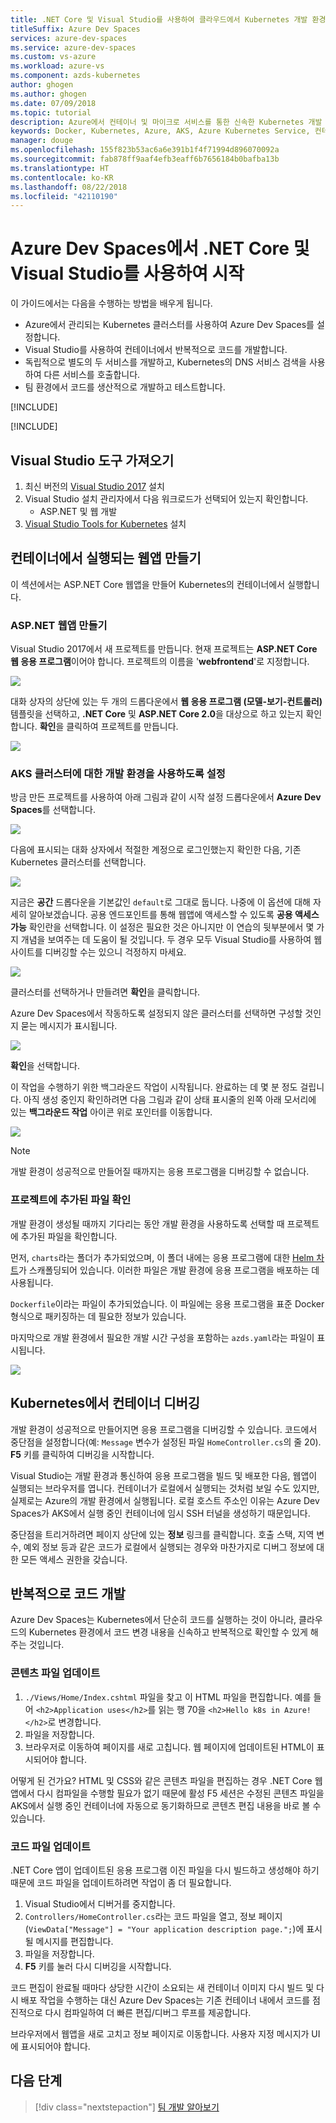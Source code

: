 ```yaml
---
title: .NET Core 및 Visual Studio를 사용하여 클라우드에서 Kubernetes 개발 환경 만들기 | Microsoft Docs
titleSuffix: Azure Dev Spaces
services: azure-dev-spaces
ms.service: azure-dev-spaces
ms.custom: vs-azure
ms.workload: azure-vs
ms.component: azds-kubernetes
author: ghogen
ms.author: ghogen
ms.date: 07/09/2018
ms.topic: tutorial
description: Azure에서 컨테이너 및 마이크로 서비스를 통한 신속한 Kubernetes 개발
keywords: Docker, Kubernetes, Azure, AKS, Azure Kubernetes Service, 컨테이너
manager: douge
ms.openlocfilehash: 155f823b53ac6a6e391b1f4f71994d896070092a
ms.sourcegitcommit: fab878ff9aaf4efb3eaff6b7656184b0bafba13b
ms.translationtype: HT
ms.contentlocale: ko-KR
ms.lasthandoff: 08/22/2018
ms.locfileid: "42110190"
---
```

# <a name="get-started-on-azure-dev-spaces-with-net-core-and-visual-studio"></a>Azure Dev Spaces에서 .NET Core 및 Visual Studio를 사용하여 시작

이 가이드에서는 다음을 수행하는 방법을 배우게 됩니다.

- Azure에서 관리되는 Kubernetes 클러스터를 사용하여 Azure Dev Spaces를 설정합니다.
- Visual Studio를 사용하여 컨테이너에서 반복적으로 코드를 개발합니다.
- 독립적으로 별도의 두 서비스를 개발하고, Kubernetes의 DNS 서비스 검색을 사용하여 다른 서비스를 호출합니다.
- 팀 환경에서 코드를 생산적으로 개발하고 테스트합니다.

[!INCLUDE[](includes/see-troubleshooting.md)]

[!INCLUDE[](includes/portal-aks-cluster.md)]

## <a name="get-the-visual-studio-tools"></a>Visual Studio 도구 가져오기
1. 최신 버전의 [Visual Studio 2017](https://www.visualstudio.com/vs/) 설치
1. Visual Studio 설치 관리자에서 다음 워크로드가 선택되어 있는지 확인합니다.
    * ASP.NET 및 웹 개발
1. [Visual Studio Tools for Kubernetes](https://aka.ms/get-azds-visualstudio) 설치

## <a name="create-a-web-app-running-in-a-container"></a>컨테이너에서 실행되는 웹앱 만들기

이 섹션에서는 ASP.NET Core 웹앱을 만들어 Kubernetes의 컨테이너에서 실행합니다.

### <a name="create-an-aspnet-web-app"></a>ASP.NET 웹앱 만들기

Visual Studio 2017에서 새 프로젝트를 만듭니다. 현재 프로젝트는 **ASP.NET Core 웹 응용 프로그램**이어야 합니다. 프로젝트의 이름을 '**webfrontend**'로 지정합니다.

![](media/get-started-netcore-visualstudio/NewProjectDialog1.png)

대화 상자의 상단에 있는 두 개의 드롭다운에서 **웹 응용 프로그램 (모델-보기-컨트롤러)** 템플릿을 선택하고, **.NET Core** 및 **ASP.NET Core 2.0**을 대상으로 하고 있는지 확인합니다. **확인**을 클릭하여 프로젝트를 만듭니다.

![](media/get-started-netcore-visualstudio/NewProjectDialog2.png)


### <a name="enable-dev-spaces-for-an-aks-cluster"></a>AKS 클러스터에 대한 개발 환경을 사용하도록 설정

방금 만든 프로젝트를 사용하여 아래 그림과 같이 시작 설정 드롭다운에서 **Azure Dev Spaces**를 선택합니다.

![](media/get-started-netcore-visualstudio/LaunchSettings.png)

다음에 표시되는 대화 상자에서 적절한 계정으로 로그인했는지 확인한 다음, 기존 Kubernetes 클러스터를 선택합니다.

![](media/get-started-netcore-visualstudio/Azure-Dev-Spaces-Dialog.PNG)

지금은 **공간** 드롭다운을 기본값인 `default`로 그대로 둡니다. 나중에 이 옵션에 대해 자세히 알아보겠습니다. 공용 엔드포인트를 통해 웹앱에 액세스할 수 있도록 **공용 액세스 가능** 확인란을 선택합니다. 이 설정은 필요한 것은 아니지만 이 연습의 뒷부분에서 몇 가지 개념을 보여주는 데 도움이 될 것입니다. 두 경우 모두 Visual Studio를 사용하여 웹 사이트를 디버깅할 수는 있으니 걱정하지 마세요.

![](media/get-started-netcore-visualstudio/Azure-Dev-Spaces-Dialog2.png)

클러스터를 선택하거나 만들려면 **확인**을 클릭합니다.

Azure Dev Spaces에서 작동하도록 설정되지 않은 클러스터를 선택하면 구성할 것인지 묻는 메시지가 표시됩니다.

![](media/get-started-netcore-visualstudio/Add-Azure-Dev-Spaces-Resource.png)

**확인**을 선택합니다.

 이 작업을 수행하기 위한 백그라운드 작업이 시작됩니다. 완료하는 데 몇 분 정도 걸립니다. 아직 생성 중인지 확인하려면 다음 그림과 같이 상태 표시줄의 왼쪽 아래 모서리에 있는 **백그라운드 작업** 아이콘 위로 포인터를 이동합니다.

![](media/get-started-netcore-visualstudio/BackgroundTasks.PNG)

> [!Note]
> 개발 환경이 성공적으로 만들어질 때까지는 응용 프로그램을 디버깅할 수 없습니다.

### <a name="look-at-the-files-added-to-project"></a>프로젝트에 추가된 파일 확인
개발 환경이 생성될 때까지 기다리는 동안 개발 환경을 사용하도록 선택할 때 프로젝트에 추가된 파일을 확인합니다.

먼저, `charts`라는 폴더가 추가되었으며, 이 폴더 내에는 응용 프로그램에 대한 [Helm 차트](https://docs.helm.sh)가 스캐폴딩되어 있습니다. 이러한 파일은 개발 환경에 응용 프로그램을 배포하는 데 사용됩니다.

`Dockerfile`이라는 파일이 추가되었습니다. 이 파일에는 응용 프로그램을 표준 Docker 형식으로 패키징하는 데 필요한 정보가 있습니다.

마지막으로 개발 환경에서 필요한 개발 시간 구성을 포함하는 `azds.yaml`라는 파일이 표시됩니다.

![](media/get-started-netcore-visualstudio/ProjectFiles.png)

## <a name="debug-a-container-in-kubernetes"></a>Kubernetes에서 컨테이너 디버깅
개발 환경이 성공적으로 만들어지면 응용 프로그램을 디버깅할 수 있습니다. 코드에서 중단점을 설정합니다(예: `Message` 변수가 설정된 파일 `HomeController.cs`의 줄 20). **F5** 키를 클릭하여 디버깅을 시작합니다. 

Visual Studio는 개발 환경과 통신하여 응용 프로그램을 빌드 및 배포한 다음, 웹앱이 실행되는 브라우저를 엽니다. 컨테이너가 로컬에서 실행되는 것처럼 보일 수도 있지만, 실제로는 Azure의 개발 환경에서 실행됩니다. 로컬 호스트 주소인 이유는 Azure Dev Spaces가 AKS에서 실행 중인 컨테이너에 임시 SSH 터널을 생성하기 때문입니다.

중단점을 트리거하려면 페이지 상단에 있는 **정보** 링크를 클릭합니다. 호출 스택, 지역 변수, 예외 정보 등과 같은 코드가 로컬에서 실행되는 경우와 마찬가지로 디버그 정보에 대한 모든 액세스 권한을 갖습니다.

## <a name="iteratively-develop-code"></a>반복적으로 코드 개발

Azure Dev Spaces는 Kubernetes에서 단순히 코드를 실행하는 것이 아니라, 클라우드의 Kubernetes 환경에서 코드 변경 내용을 신속하고 반복적으로 확인할 수 있게 해주는 것입니다.

### <a name="update-a-content-file"></a>콘텐츠 파일 업데이트
1. `./Views/Home/Index.cshtml` 파일을 찾고 이 HTML 파일을 편집합니다. 예를 들어 `<h2>Application uses</h2>`를 읽는 행 70을 `<h2>Hello k8s in Azure!</h2>`로 변경합니다.
1. 파일을 저장합니다.
1. 브라우저로 이동하여 페이지를 새로 고칩니다. 웹 페이지에 업데이트된 HTML이 표시되어야 합니다.

어떻게 된 건가요? HTML 및 CSS와 같은 콘텐츠 파일을 편집하는 경우 .NET Core 웹앱에서 다시 컴파일을 수행할 필요가 없기 때문에 활성 F5 세션은 수정된 콘텐츠 파일을 AKS에서 실행 중인 컨테이너에 자동으로 동기화하므로 콘텐츠 편집 내용을 바로 볼 수 있습니다.

### <a name="update-a-code-file"></a>코드 파일 업데이트
.NET Core 앱이 업데이트된 응용 프로그램 이진 파일을 다시 빌드하고 생성해야 하기 때문에 코드 파일을 업데이트하려면 작업이 좀 더 필요합니다.

1. Visual Studio에서 디버거를 중지합니다.
1. `Controllers/HomeController.cs`라는 코드 파일을 열고, 정보 페이지(`ViewData["Message"] = "Your application description page.";`)에 표시될 메시지를 편집합니다.
1. 파일을 저장합니다.
1. **F5** 키를 눌러 다시 디버깅을 시작합니다. 

코드 편집이 완료될 때마다 상당한 시간이 소요되는 새 컨테이너 이미지 다시 빌드 및 다시 배포 작업을 수행하는 대신 Azure Dev Spaces는 기존 컨테이너 내에서 코드를 점진적으로 다시 컴파일하여 더 빠른 편집/디버그 루프를 제공합니다.

브라우저에서 웹앱을 새로 고치고 정보 페이지로 이동합니다. 사용자 지정 메시지가 UI에 표시되어야 합니다.

## <a name="next-steps"></a>다음 단계

> [!div class="nextstepaction"]
> [팀 개발 알아보기](team-development-netcore-visualstudio.md)
